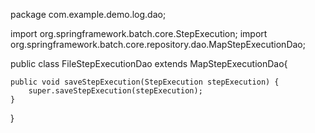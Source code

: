 package com.example.demo.log.dao;

import org.springframework.batch.core.StepExecution;
import org.springframework.batch.core.repository.dao.MapStepExecutionDao;

public class FileStepExecutionDao extends MapStepExecutionDao{
	
	public void saveStepExecution(StepExecution stepExecution) {
		super.saveStepExecution(stepExecution);
	}

}
